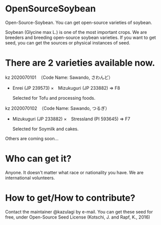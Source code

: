 # OpenSourceSoybean
Open-Source-Soybean. You can get open-source varieties of soybean.

Soybean (Glycine max L.) is one of the most important crops. 
We are breeders and breeding open-source soybean varieties.
If you want to get seed, you can get the sources or physical instances of seed.


# There are 2 varieties available now.

kz 2020070101　（Code Name: Sawando, さわんど）
-   Enrei (JP 239573) ×　Mizukuguri (JP 233882) => F8


    Selected for Tofu and processing foods.

kz 2020070102　（Code Name: Sawando, つるぎ）
-   Mizukuguri (JP 233882) ×　Stressland (PI 593645) => F7


    Selected for Soymilk and cakes.

Others are coming soon...


# Who can get it?

Anyone. It doesn't matter what race or nationality you have.
We are international volunteers.

# How to get/How to contribute?

Contact the maintainer @kazulagi by e-mail.
You can get these seed for free, under Open-Source Seed License (Kotschi, J. and Rapf, K., 2016)

